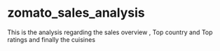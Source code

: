 # zomato_sales_analysis

This is the analysis regarding the sales overview , Top country and Top ratings and finally the cuisines
